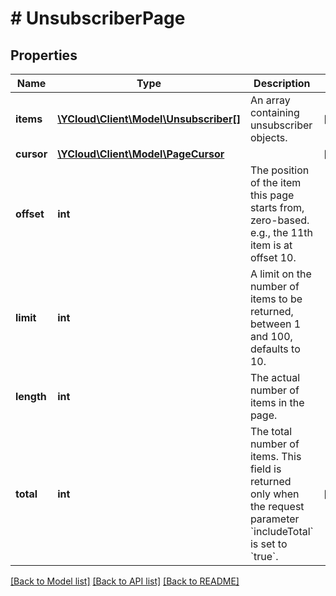 # # UnsubscriberPage

## Properties

Name | Type | Description | Notes
------------ | ------------- | ------------- | -------------
**items** | [**\YCloud\Client\Model\Unsubscriber[]**](Unsubscriber.md) | An array containing unsubscriber objects. | [optional]
**cursor** | [**\YCloud\Client\Model\PageCursor**](PageCursor.md) |  | [optional]
**offset** | **int** | The position of the item this page starts from, zero-based. e.g., the 11th item is at offset 10. |
**limit** | **int** | A limit on the number of items to be returned, between 1 and 100, defaults to 10. |
**length** | **int** | The actual number of items in the page. |
**total** | **int** | The total number of items. This field is returned only when the request parameter &#x60;includeTotal&#x60; is set to &#x60;true&#x60;. | [optional]

[[Back to Model list]](../../README.md#models) [[Back to API list]](../../README.md#endpoints) [[Back to README]](../../README.md)
